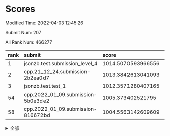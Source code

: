 # Scores

Modified Time: 2022-04-03 12:45:26

Submit Num: 207

All Rank Num: 466277

| rank |               submit               |       score        |       sigma        | pk_num |
| :--- | :--------------------------------- | :----------------- | :----------------- | :----- |
| 1    | jsonzb.test.submission_level_4     | 1014.5070593966556 | 0.8302436840327743 | 9011   |
| 2    | cpp.21_12_24.submission-2b2ea0d7   | 1013.3842613041093 | 0.825519638104446  | 9011   |
| 3    | jsonzb.test.test_1                 | 1012.3571280407165 | 0.7843899573044122 | 9005   |
| 54   | cpp.2022_01_09.submission-5b0e3de2 | 1005.373402521795  | 0.7344995781414562 | 9010   |
| 58   | cpp.2022_01_09.submission-816672bd | 1004.5563142609609 | 0.7270297704000251 | 9009   |


<details>
<summary>全部</summary>

| rank |                 submit                 |       score        |       sigma        | pk_num |
| :--- | :------------------------------------- | :----------------- | :----------------- | :----- |
| 1    | jsonzb.test.submission_level_4         | 1014.5070593966556 | 0.8302436840327743 | 9011   |
| 2    | cpp.21_12_24.submission-2b2ea0d7       | 1013.3842613041093 | 0.825519638104446  | 9011   |
| 3    | jsonzb.test.test_1                     | 1012.3571280407165 | 0.7843899573044122 | 9005   |
| 4    | gobigger.level_3.submission_level_3_25 | 1011.7186195512489 | 0.7808253983582507 | 9011   |
| 5    | gobigger.level_3.submission_level_3_26 | 1011.5149648851266 | 0.7794183329869272 | 9013   |
| 6    | gobigger.level_3.submission_level_3_18 | 1011.3525972231619 | 0.7448927458483435 | 9012   |
| 7    | gobigger.level_3.submission_level_3_8  | 1011.0795884478741 | 0.7754391250177134 | 9012   |
| 8    | gobigger.level_3.submission_level_3_21 | 1011.0193464301838 | 0.7531094261015243 | 9010   |
| 9    | gobigger.level_3.submission_level_3_4  | 1010.8201800291325 | 0.7478767219963844 | 9009   |
| 10   | gobigger.level_3.submission_level_3_0  | 1010.8053848605063 | 0.7728269332078562 | 9007   |
| 11   | gobigger.level_3.submission_level_3_15 | 1010.684455377875  | 0.764694268243757  | 9006   |
| 12   | gobigger.level_3.submission_level_3_23 | 1010.6643727537788 | 0.78482274003968   | 9006   |
| 13   | gobigger.level_3.submission_level_3_39 | 1010.5854675374763 | 0.7491445006468971 | 9007   |
| 14   | gobigger.level_3.submission_level_3_22 | 1010.5833054652321 | 0.766683047821575  | 9016   |
| 15   | gobigger.level_3.submission_level_3_40 | 1010.5441631811558 | 0.7674564992980644 | 9013   |
| 16   | gobigger.level_3.submission_level_3_35 | 1010.5105329409548 | 0.7496786460167799 | 9013   |
| 17   | gobigger.level_3.submission_level_3_5  | 1010.462862224721  | 0.7587073085565612 | 9010   |
| 18   | gobigger.level_3.submission_level_3_6  | 1010.3571694937722 | 0.7529576410595064 | 9015   |
| 19   | gobigger.level_3.submission_level_3_27 | 1010.3026402546316 | 0.7477263128361283 | 9015   |
| 20   | gobigger.level_3.submission_level_3_28 | 1010.2772079062019 | 0.7697722528420144 | 9009   |
| 21   | gobigger.level_3.submission_level_3_34 | 1010.2705285013127 | 0.7718251910692788 | 9008   |
| 22   | gobigger.level_3.submission_level_3_11 | 1010.234870110922  | 0.7492929490636718 | 9010   |
| 23   | gobigger.level_3.submission_level_3_20 | 1010.1749660516415 | 0.7580710377249156 | 9013   |
| 24   | gobigger.level_3.submission_level_3_31 | 1010.1353402920935 | 0.7627495562424994 | 9006   |
| 25   | gobigger.level_3.submission_level_3_32 | 1010.1272627007546 | 0.7600038414383025 | 9013   |
| 26   | gobigger.level_3.submission_level_3_17 | 1010.0621422208496 | 0.7658819081658667 | 9012   |
| 27   | gobigger.level_3.submission_level_3_46 | 1010.0066464198068 | 0.7425764854858464 | 9003   |
| 28   | gobigger.level_3.submission_level_3_49 | 1009.9637383079983 | 0.7662391880089698 | 9011   |
| 29   | gobigger.level_3.submission_level_3_36 | 1009.9352247590268 | 0.747605476367737  | 9012   |
| 30   | gobigger.level_3.submission_level_3_47 | 1009.8299122840788 | 0.7855442176535777 | 9012   |
| 31   | gobigger.level_3.submission_level_3_43 | 1009.827777984063  | 0.7324680927717506 | 9011   |
| 32   | gobigger.level_3.submission_level_3_37 | 1009.8229228392049 | 0.7739336802690726 | 9010   |
| 33   | gobigger.level_3.submission_level_3_38 | 1009.7841735296673 | 0.7600816730696345 | 9013   |
| 34   | gobigger.level_3.submission_level_3_16 | 1009.7637805763258 | 0.7696281958022104 | 9004   |
| 35   | gobigger.level_3.submission_level_3_29 | 1009.7486894559472 | 0.7549491596473394 | 9007   |
| 36   | gobigger.level_3.submission_level_3_7  | 1009.624027386547  | 0.7684040179695755 | 9009   |
| 37   | gobigger.level_3.submission_level_3_3  | 1009.4998279962307 | 0.7684933102248315 | 9011   |
| 38   | gobigger.level_3.submission_level_3_12 | 1009.4943000357281 | 0.7451253615934721 | 9010   |
| 39   | gobigger.level_3.submission_level_3_30 | 1009.4482960999586 | 0.7375862605256773 | 9012   |
| 40   | gobigger.level_3.submission_level_3_1  | 1009.4101170972602 | 0.7579805361495107 | 9012   |
| 41   | gobigger.level_3.submission_level_3_24 | 1009.3585961508776 | 0.7272427049183062 | 9006   |
| 42   | gobigger.level_3.submission_level_3_33 | 1009.3529479850836 | 0.7359753657132038 | 9009   |
| 43   | gobigger.level_3.submission_level_3_10 | 1009.3433183840934 | 0.7403363887642901 | 9009   |
| 44   | gobigger.level_3.submission_level_3_41 | 1009.3310382308302 | 0.745949082254962  | 9011   |
| 45   | gobigger.level_3.submission_level_3_19 | 1009.3018263085232 | 0.761789830425397  | 9008   |
| 46   | gobigger.level_3.submission_level_3_13 | 1009.2499302208439 | 0.7375261048803357 | 9009   |
| 47   | gobigger.level_3.submission_level_3_42 | 1009.2234339717269 | 0.7506224282651954 | 9012   |
| 48   | gobigger.level_3.submission_level_3_48 | 1009.207061313135  | 0.7447088418743155 | 9010   |
| 49   | gobigger.level_3.submission_level_3_45 | 1009.146232253537  | 0.7338227243574498 | 9011   |
| 50   | gobigger.level_3.submission_level_3_9  | 1009.12175985785   | 0.7478721146852687 | 9011   |
| 51   | gobigger.level_3.submission_level_3_14 | 1009.043227875642  | 0.7379611175083948 | 9014   |
| 52   | gobigger.level_3.submission_level_3_2  | 1008.8753528242296 | 0.7554291914033747 | 9006   |
| 53   | gobigger.level_3.submission_level_3_44 | 1008.7444175903807 | 0.7394173318509377 | 9011   |
| 54   | cpp.2022_01_09.submission-5b0e3de2     | 1005.373402521795  | 0.7344995781414562 | 9010   |
| 55   | gobigger.level_1.submission_level_1_44 | 1004.872073605539  | 0.714697224719684  | 9015   |
| 56   | gobigger.level_1.submission_level_1_19 | 1004.7018887227391 | 0.7281617642580874 | 9018   |
| 57   | gobigger.level_1.submission_level_1_31 | 1004.5701924405374 | 0.7182023092419006 | 9013   |
| 58   | cpp.2022_01_09.submission-816672bd     | 1004.5563142609609 | 0.7270297704000251 | 9009   |
| 59   | gobigger.level_1.submission_level_1_33 | 1004.4642722998805 | 0.7249129772278459 | 9010   |
| 60   | gobigger.level_1.submission_level_1_24 | 1004.4432094851535 | 0.7217263340468562 | 9009   |
| 61   | gobigger.level_1.submission_level_1_34 | 1004.3542243440769 | 0.7152568473346727 | 9013   |
| 62   | gobigger.level_1.submission_level_1_11 | 1004.3391897861262 | 0.7134807158205769 | 9014   |
| 63   | gobigger.level_1.submission_level_1_10 | 1004.3270422093115 | 0.7195829172758222 | 9009   |
| 64   | gobigger.level_1.submission_level_1_17 | 1004.1571113818376 | 0.7287513777169519 | 9011   |
| 65   | gobigger.level_1.submission_level_1_45 | 1004.0847476097765 | 0.7235339364570784 | 9019   |
| 66   | gobigger.level_1.submission_level_1_12 | 1004.0586250802118 | 0.7123339435438371 | 9011   |
| 67   | gobigger.level_1.submission_level_1_21 | 1004.0454096168337 | 0.7231641081341005 | 9006   |
| 68   | gobigger.level_1.submission_level_1_42 | 1003.9999986946406 | 0.7125098573528222 | 9008   |
| 69   | gobigger.level_1.submission_level_1_47 | 1003.8629470873423 | 0.7178604661418111 | 9017   |
| 70   | gobigger.level_1.submission_level_1_30 | 1003.83317755835   | 0.7207280553616454 | 9012   |
| 71   | gobigger.level_1.submission_level_1_36 | 1003.8065260210844 | 0.7302336896262762 | 9007   |
| 72   | gobigger.level_1.submission_level_1_6  | 1003.7972431630611 | 0.7104541074487534 | 9009   |
| 73   | gobigger.level_1.submission_level_1_1  | 1003.7823240678264 | 0.7283450762622186 | 9013   |
| 74   | gobigger.level_1.submission_level_1_27 | 1003.6382298588545 | 0.7204717059839495 | 9015   |
| 75   | gobigger.level_1.submission_level_1_46 | 1003.6222378936575 | 0.7267099179221098 | 9014   |
| 76   | gobigger.level_1.submission_level_1_14 | 1003.5732536277703 | 0.7058702409965727 | 9006   |
| 77   | gobigger.level_1.submission_level_1_32 | 1003.5247505570186 | 0.7167013041757904 | 9006   |
| 78   | gobigger.level_1.submission_level_1_15 | 1003.5067400102972 | 0.7080289280815315 | 9008   |
| 79   | gobigger.level_1.submission_level_1_9  | 1003.4981950194114 | 0.7236340636448555 | 9006   |
| 80   | gobigger.level_1.submission_level_1_49 | 1003.4572595803684 | 0.7266429693591427 | 9015   |
| 81   | gobigger.level_1.submission_level_1_0  | 1003.4120886242622 | 0.7188303256349224 | 9006   |
| 82   | gobigger.level_1.submission_level_1_22 | 1003.3605864733273 | 0.7184772372992211 | 9008   |
| 83   | gobigger.level_1.submission_level_1_37 | 1003.3411899432003 | 0.7131966178066217 | 9008   |
| 84   | gobigger.level_1.submission_level_1_35 | 1003.3024474163648 | 0.7172303104928768 | 9006   |
| 85   | gobigger.level_1.submission_level_1_20 | 1003.2135688856679 | 0.7185177714465139 | 9004   |
| 86   | gobigger.level_1.submission_level_1_28 | 1003.2096768625644 | 0.71805642358346   | 9008   |
| 87   | gobigger.level_1.submission_level_1_40 | 1003.1867866766065 | 0.7180657869216038 | 9008   |
| 88   | gobigger.level_1.submission_level_1_26 | 1003.0675628973277 | 0.7229155112135225 | 9009   |
| 89   | gobigger.level_1.submission_level_1_48 | 1003.047314743659  | 0.7097924317079691 | 9012   |
| 90   | gobigger.level_1.submission_level_1_39 | 1002.999456387692  | 0.7314467544179404 | 9009   |
| 91   | gobigger.level_1.submission_level_1_7  | 1002.9899216176294 | 0.7208805762600998 | 9014   |
| 92   | gobigger.level_1.submission_level_1_38 | 1002.9565143924942 | 0.715706876812785  | 9014   |
| 93   | gobigger.level_1.submission_level_1_43 | 1002.8808305615676 | 0.723933279413587  | 9008   |
| 94   | gobigger.level_1.submission_level_1_16 | 1002.8714601717176 | 0.7201404492987492 | 9010   |
| 95   | gobigger.level_1.submission_level_1_29 | 1002.8558138509239 | 0.7242143832022543 | 9009   |
| 96   | gobigger.level_1.submission_level_1_8  | 1002.6880469133787 | 0.7240136761849905 | 9006   |
| 97   | gobigger.level_1.submission_level_1_5  | 1002.6775598758418 | 0.7081764776018912 | 9010   |
| 98   | gobigger.level_1.submission_level_1_13 | 1002.6561954278152 | 0.7132721074667211 | 9009   |
| 99   | gobigger.level_1.submission_level_1_23 | 1002.6100857596684 | 0.712330956518279  | 9013   |
| 100  | gobigger.level_1.submission_level_1_18 | 1002.5861645776134 | 0.7167500015621238 | 9011   |
| 101  | gobigger.level_1.submission_level_1_4  | 1002.4367786436028 | 0.7112683297599376 | 9009   |
| 102  | gobigger.level_1.submission_level_1_41 | 1002.3849902290729 | 0.7254536171958701 | 9008   |
| 103  | gobigger.level_1.submission_level_1_25 | 1002.0197901282334 | 0.7074119748230537 | 9005   |
| 104  | gobigger.level_1.submission_level_1_2  | 1002.0064734116346 | 0.7148561288257175 | 9009   |
| 105  | gobigger.level_1.submission_level_1_3  | 1001.3712534877664 | 0.7218535399245734 | 9007   |
| 106  | gobigger.random.submission_random_7    | 997.4295592431627  | 0.7006127822958889 | 9005   |
| 107  | gobigger.random.submission_random_5    | 997.3574115292125  | 0.7095630187421079 | 9011   |
| 108  | gobigger.random.submission_random_6    | 997.1603407931512  | 0.709342956302838  | 9008   |
| 109  | gobigger.random.submission_random_26   | 996.8552824152863  | 0.6994461268366371 | 9009   |
| 110  | gobigger.random.submission_random_23   | 996.8273513132617  | 0.7120449968726635 | 9011   |
| 111  | gobigger.random.submission_random_3    | 996.7798226634504  | 0.7087157403517136 | 9007   |
| 112  | gobigger.random.submission_random_31   | 996.7275224903207  | 0.7172531342883838 | 9011   |
| 113  | gobigger.random.submission_random_11   | 996.6304996805594  | 0.7194184881436927 | 9013   |
| 114  | gobigger.random.submission_random_0    | 996.6173215152744  | 0.7128531967150029 | 9011   |
| 115  | gobigger.random.submission_random_38   | 996.5933265726417  | 0.6977224023805434 | 9005   |
| 116  | gobigger.random.submission_random_13   | 996.4389409530212  | 0.7068075491255384 | 9013   |
| 117  | gobigger.random.submission_random_36   | 996.4330280670001  | 0.7051472970538596 | 9011   |
| 118  | gobigger.random.submission_random_46   | 996.4085036058029  | 0.6972136073732073 | 9008   |
| 119  | gobigger.random.submission_random_33   | 996.3744435069266  | 0.7146168136642778 | 9016   |
| 120  | gobigger.random.submission_random_14   | 996.3660358415469  | 0.7121462940926626 | 9003   |
| 121  | gobigger.random.submission_random_19   | 996.3353331900311  | 0.7150359989444585 | 9007   |
| 122  | gobigger.random.submission_random_29   | 996.3333907339119  | 0.7137242286105484 | 9008   |
| 123  | gobigger.random.submission_random_30   | 996.2595713808084  | 0.714319454089604  | 9007   |
| 124  | gobigger.random.submission_random_1    | 996.2339037001948  | 0.7017207172826243 | 9010   |
| 125  | gobigger.random.submission_random_24   | 996.1840039660493  | 0.7155751121883511 | 9011   |
| 126  | gobigger.random.submission_random_9    | 996.146608044928   | 0.6994397080363213 | 9010   |
| 127  | gobigger.random.submission_random_2    | 996.0706860805296  | 0.7107151026804084 | 9008   |
| 128  | gobigger.random.submission_random_48   | 996.0298304942966  | 0.7088833575083198 | 9003   |
| 129  | gobigger.random.submission_random_22   | 996.0059831520656  | 0.7190674381108466 | 9008   |
| 130  | gobigger.random.submission_random_39   | 995.9727219003323  | 0.7042533727974022 | 9011   |
| 131  | gobigger.random.submission_random_47   | 995.9142822571495  | 0.7074444305199211 | 9013   |
| 132  | gobigger.random.submission_random_37   | 995.9123429027867  | 0.7087985506555436 | 9009   |
| 133  | gobigger.random.submission_random_44   | 995.8559957922034  | 0.7188618845668573 | 9009   |
| 134  | gobigger.random.submission_random_12   | 995.8363177798258  | 0.7093526387857089 | 9013   |
| 135  | gobigger.random.submission_random_8    | 995.7230271505442  | 0.7081526350526839 | 9012   |
| 136  | gobigger.random.submission_random_27   | 995.7097935282885  | 0.7211268540902153 | 9007   |
| 137  | gobigger.random.submission_random_4    | 995.6732748613068  | 0.7132315446521603 | 9005   |
| 138  | gobigger.random.submission_random_41   | 995.5882921053689  | 0.705600620270008  | 9013   |
| 139  | gobigger.random.submission_random_21   | 995.5373932404633  | 0.7142736438589006 | 9010   |
| 140  | gobigger.random.submission_random_28   | 995.5171113780332  | 0.7179058470771414 | 9017   |
| 141  | gobigger.random.submission_random_32   | 995.4489839167173  | 0.7148112591131339 | 9010   |
| 142  | gobigger.random.submission_random_43   | 995.3835957678837  | 0.7087315717559816 | 9008   |
| 143  | gobigger.random.submission_random_10   | 995.3670399333515  | 0.7105116589167015 | 9009   |
| 144  | gobigger.random.submission_random_20   | 995.3012503569323  | 0.7235444326803954 | 9013   |
| 145  | gobigger.random.submission_random_16   | 995.2371211971508  | 0.6952359770288582 | 9010   |
| 146  | gobigger.random.submission_random_40   | 995.2026570901836  | 0.7105167446362941 | 9010   |
| 147  | gobigger.random.submission_random_49   | 995.2018945279171  | 0.7191603780727359 | 9020   |
| 148  | gobigger.random.submission_random_18   | 995.1463326561757  | 0.734301658762028  | 9016   |
| 149  | gobigger.random.submission_random_15   | 995.0999054624799  | 0.7123318490429469 | 9002   |
| 150  | gobigger.random.submission_random_42   | 995.0724546513363  | 0.734556227151737  | 9011   |
| 151  | gobigger.random.submission_random_45   | 995.0573236117222  | 0.7252604941342017 | 9006   |
| 152  | gobigger.random.submission_random_25   | 994.8985586123862  | 0.7152714124152117 | 9016   |
| 153  | gobigger.random.submission_random_34   | 994.7851150809689  | 0.7168627886055038 | 9011   |
| 154  | gobigger.random.submission_random_17   | 994.5773814580182  | 0.7075453702133285 | 9010   |
| 155  | gobigger.random.submission_random_35   | 994.5685381852477  | 0.7094440712366292 | 9009   |
| 156  | gobigger.level_2.submission_level_2_49 | 993.8101612624455  | 0.7191911790267046 | 9012   |
| 157  | gobigger.level_2.submission_level_2_26 | 993.5943607356396  | 0.7479263772184633 | 9010   |
| 158  | gobigger.level_2.submission_level_2_40 | 993.5500979707389  | 0.7217495103008162 | 9008   |
| 159  | gobigger.level_2.submission_level_2_41 | 993.359929652165   | 0.7233939579895754 | 9015   |
| 160  | gobigger.level_2.submission_level_2_20 | 993.2993539261249  | 0.754364880240292  | 9007   |
| 161  | gobigger.level_2.submission_level_2_27 | 993.2000310763997  | 0.7324073085116861 | 9008   |
| 162  | gobigger.level_2.submission_level_2_21 | 993.1275622572665  | 0.732611321936843  | 9012   |
| 163  | gobigger.level_2.submission_level_2_16 | 993.1137333458014  | 0.7334721172311126 | 9009   |
| 164  | gobigger.level_2.submission_level_2_35 | 993.092161073808   | 0.7434922172787871 | 9007   |
| 165  | gobigger.level_2.submission_level_2_30 | 992.9299819507019  | 0.7268711217329283 | 9014   |
| 166  | gobigger.level_2.submission_level_2_48 | 992.8893787444608  | 0.7410229542041689 | 9014   |
| 167  | gobigger.level_2.submission_level_2_23 | 992.6523563594576  | 0.7444039360685035 | 9011   |
| 168  | gobigger.level_2.submission_level_2_43 | 992.6443363970187  | 0.762112299891091  | 9020   |
| 169  | gobigger.level_2.submission_level_2_5  | 992.5872410272411  | 0.7268761245018731 | 9007   |
| 170  | gobigger.level_2.submission_level_2_46 | 992.5468105753388  | 0.7429573979014258 | 9010   |
| 171  | gobigger.level_2.submission_level_2_9  | 992.4972465951811  | 0.742973503621844  | 9010   |
| 172  | gobigger.level_2.submission_level_2_42 | 992.4671339591935  | 0.7318913184038338 | 9011   |
| 173  | gobigger.level_2.submission_level_2_25 | 992.4568284608364  | 0.7331623447210276 | 9012   |
| 174  | gobigger.level_2.submission_level_2_33 | 992.420412988081   | 0.7497074044890067 | 9010   |
| 175  | gobigger.level_2.submission_level_2_22 | 992.3873223702344  | 0.7410737312689897 | 9008   |
| 176  | gobigger.level_2.submission_level_2_15 | 992.3620154514728  | 0.724540938849973  | 9012   |
| 177  | gobigger.level_2.submission_level_2_0  | 992.2795328655967  | 0.7622908382452968 | 9011   |
| 178  | gobigger.level_2.submission_level_2_47 | 992.1590453154195  | 0.7443665037751196 | 9010   |
| 179  | gobigger.level_2.submission_level_2_31 | 992.1575242842854  | 0.7530374222797737 | 9009   |
| 180  | gobigger.level_2.submission_level_2_18 | 992.1384827291714  | 0.7509019188756003 | 9011   |
| 181  | gobigger.level_2.submission_level_2_13 | 992.0755597905833  | 0.7566131791168922 | 9010   |
| 182  | gobigger.level_2.submission_level_2_29 | 992.0656093285816  | 0.7489150566797197 | 9009   |
| 183  | gobigger.level_2.submission_level_2_38 | 992.0550833820212  | 0.7566189510010435 | 9010   |
| 184  | gobigger.level_2.submission_level_2_2  | 992.0522507298609  | 0.7323166560040928 | 9018   |
| 185  | gobigger.level_2.submission_level_2_45 | 992.0009571824269  | 0.7453375585475182 | 9011   |
| 186  | gobigger.level_2.submission_level_2_44 | 991.9705118023444  | 0.7564982956871928 | 9012   |
| 187  | gobigger.level_2.submission_level_2_6  | 991.8577275673571  | 0.7592388842623411 | 9012   |
| 188  | gobigger.level_2.submission_level_2_14 | 991.8406890080871  | 0.7482408351965287 | 9003   |
| 189  | gobigger.level_2.submission_level_2_10 | 991.8306054620496  | 0.7607219230509692 | 9012   |
| 190  | gobigger.level_2.submission_level_2_1  | 991.7674361471221  | 0.7382447470329065 | 9009   |
| 191  | gobigger.level_2.submission_level_2_28 | 991.5370770539666  | 0.7578131233398473 | 9007   |
| 192  | gobigger.level_2.submission_level_2_32 | 991.4608734681949  | 0.7634481683237531 | 9011   |
| 193  | gobigger.level_2.submission_level_2_11 | 991.4127275955655  | 0.7425885565206033 | 9015   |
| 194  | gobigger.level_2.submission_level_2_36 | 991.3585338153166  | 0.7747972922925489 | 9009   |
| 195  | gobigger.level_2.submission_level_2_12 | 991.3155117292823  | 0.7551857986264371 | 9014   |
| 196  | gobigger.level_2.submission_level_2_19 | 991.3155028869563  | 0.7502987709278031 | 9008   |
| 197  | gobigger.level_2.submission_level_2_7  | 991.2391423910119  | 0.7396798737497579 | 9010   |
| 198  | gobigger.level_2.submission_level_2_4  | 990.9895116025336  | 0.7588409331543824 | 9011   |
| 199  | gobigger.level_2.submission_level_2_3  | 990.8116496653361  | 0.7590157976272711 | 9009   |
| 200  | gobigger.level_2.submission_level_2_17 | 990.8016814020316  | 0.7658223022774348 | 9010   |
| 201  | gobigger.level_2.submission_level_2_24 | 990.7419789790142  | 0.7535136510127821 | 9015   |
| 202  | gobigger.level_2.submission_level_2_37 | 990.5233153277967  | 0.7418915550178025 | 9014   |
| 203  | gobigger.level_2.submission_level_2_39 | 990.5155578737631  | 0.7388111858981217 | 9012   |
| 204  | gobigger.level_2.submission_level_2_8  | 990.4134126266803  | 0.732642923842192  | 9009   |
| 205  | gobigger.level_2.submission_level_2_34 | 989.9252814354277  | 0.7702865189638627 | 9008   |
| 206  | gobigger.none.submission_none_1        | 980.580337905752   | 1.4459472408187724 | 9010   |
| 207  | gobigger.none.submission_none_0        | 977.1430767578169  | 1.3542105638486266 | 9011   |

</details>